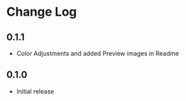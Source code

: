 # Change Log

## 0.1.1

- Color Adjustments and added Preview images in Readme

## 0.1.0

- Initial release
